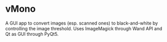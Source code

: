 # vMono

A GUI app to convert images (esp. scanned ones) to black-and-white by controlling the image threshold. 
Uses ImageMagick through Wand API and Qt as GUI through PyQt5.
